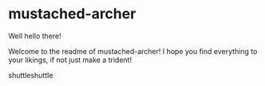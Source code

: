 mustached-archer
================
Well hello there!

Welcome to the readme of mustached-archer!
I hope you find everything to your likings, if not just make a trident!

shuttleshuttle
